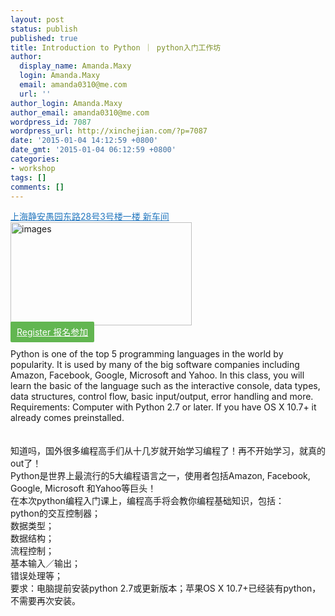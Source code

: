```yaml
---
layout: post
status: publish
published: true
title: Introduction to Python ｜ python入门工作坊
author:
  display_name: Amanda.Maxy
  login: Amanda.Maxy
  email: amanda0310@me.com
  url: ''
author_login: Amanda.Maxy
author_email: amanda0310@me.com
wordpress_id: 7087
wordpress_url: http://xinchejian.com/?p=7087
date: '2015-01-04 14:12:59 +0800'
date_gmt: '2015-01-04 06:12:59 +0800'
categories:
- workshop
tags: []
comments: []
---
```

<p><a style="color: #2578bf;" href="http://xinchejian.huodongxing.com/event/map/5244063275800" target="_blank">上海静安愚园东路28号3号楼一楼 新车间</a><br />
<a href="http://xinchejian.com/wp-content/uploads/2015/01/images.jpg"><img src="http://xinchejian.com/wp-content/uploads/2015/01/images-290x165.jpg" alt="images" width="290" height="165" class="aligncenter size-thumbnail wp-image-7088" /></a><br />
<a style="background-color:#62b651;color:white;border-radius:2px;cursor:pointer;font-size:14px;padding:8px 10px;" href="http://www.huodongxing.com/event/7262474266400" target="_blank" title="立即报名">Register 报名参加</a><br />
<!--:en--><br />
Python is one of the top 5 programming languages in the world by popularity. It is used by many of the big software companies including Amazon, Facebook, Google, Microsoft and Yahoo. In this class, you will learn the basic of the language such as the interactive console, data types, data structures, control flow, basic input/output, error handling and more.<br />
Requirements: Computer with Python 2.7 or later. If you have OS X 10.7+ it already comes preinstalled.<br />
<!--:--><br />
<!--:zh--><br />
知道吗，国外很多编程高手们从十几岁就开始学习编程了！再不开始学习，就真的out了！<br />
Python是世界上最流行的5大编程语言之一，使用者包括Amazon, Facebook, Google, Microsoft 和Yahoo等巨头！<br />
在本次python编程入门课上，编程高手将会教你编程基础知识，包括：<br />
python的交互控制器；<br />
数据类型；<br />
数据结构；<br />
流程控制；<br />
基本输入／输出；<br />
错误处理等；<br />
要求：电脑提前安装python 2.7或更新版本；苹果OS X 10.7+已经装有python，不需要再次安装。<br />
<!--:--></p>

